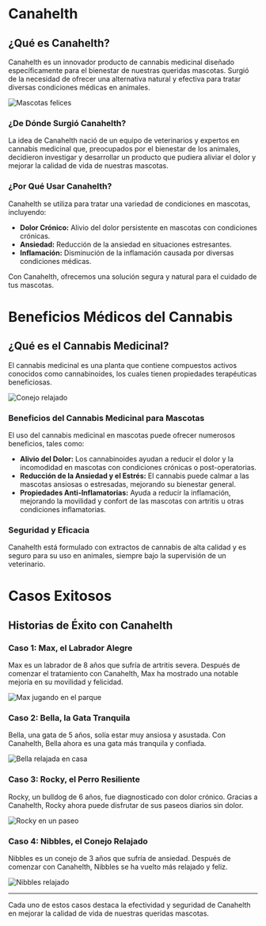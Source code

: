 # Canahelth

## ¿Qué es Canahelth?

Canahelth es un innovador producto de cannabis medicinal diseñado específicamente para el bienestar de nuestras queridas mascotas. Surgió de la necesidad de ofrecer una alternativa natural y efectiva para tratar diversas condiciones médicas en animales.

![Mascotas felices](https://www.timbrit.com.ar/blog/wp-content/uploads/2019/05/shutterstock_274178327-1170x780.jpg)

### ¿De Dónde Surgió Canahelth?

La idea de Canahelth nació de un equipo de veterinarios y expertos en cannabis medicinal que, preocupados por el bienestar de los animales, decidieron investigar y desarrollar un producto que pudiera aliviar el dolor y mejorar la calidad de vida de nuestras mascotas.

### ¿Por Qué Usar Canahelth?

Canahelth se utiliza para tratar una variedad de condiciones en mascotas, incluyendo:

- **Dolor Crónico:** Alivio del dolor persistente en mascotas con condiciones crónicas.
- **Ansiedad:** Reducción de la ansiedad en situaciones estresantes.
- **Inflamación:** Disminución de la inflamación causada por diversas condiciones médicas.

Con Canahelth, ofrecemos una solución segura y natural para el cuidado de tus mascotas.
# Beneficios Médicos del Cannabis

## ¿Qué es el Cannabis Medicinal?

El cannabis medicinal es una planta que contiene compuestos activos conocidos como cannabinoides, los cuales tienen propiedades terapéuticas beneficiosas.

![Conejo relajado](https://image-album.com/wp-content/uploads/2016/08/rabbit-1029.jpg)

### Beneficios del Cannabis Medicinal para Mascotas

El uso del cannabis medicinal en mascotas puede ofrecer numerosos beneficios, tales como:

- **Alivio del Dolor:** Los cannabinoides ayudan a reducir el dolor y la incomodidad en mascotas con condiciones crónicas o post-operatorias.
- **Reducción de la Ansiedad y el Estrés:** El cannabis puede calmar a las mascotas ansiosas o estresadas, mejorando su bienestar general.
- **Propiedades Anti-Inflamatorias:** Ayuda a reducir la inflamación, mejorando la movilidad y confort de las mascotas con artritis u otras condiciones inflamatorias.

### Seguridad y Eficacia

Canahelth está formulado con extractos de cannabis de alta calidad y es seguro para su uso en animales, siempre bajo la supervisión de un veterinario.
# Casos Exitosos

## Historias de Éxito con Canahelth

### Caso 1: Max, el Labrador Alegre

Max es un labrador de 8 años que sufría de artritis severa. Después de comenzar el tratamiento con Canahelth, Max ha mostrado una notable mejoría en su movilidad y felicidad.

![Max jugando en el parque](https://www.petmd.com/sites/default/files/happy-labrador.jpg)

### Caso 2: Bella, la Gata Tranquila

Bella, una gata de 5 años, solía estar muy ansiosa y asustada. Con Canahelth, Bella ahora es una gata más tranquila y confiada.

![Bella relajada en casa](https://www.catster.com/wp-content/uploads/2017/08/A-fluffy-cat-looking-funny-surprised-or-concerned.jpg)

### Caso 3: Rocky, el Perro Resiliente

Rocky, un bulldog de 6 años, fue diagnosticado con dolor crónico. Gracias a Canahelth, Rocky ahora puede disfrutar de sus paseos diarios sin dolor.

![Rocky en un paseo](https://www.thesprucepets.com/thmb/O_oX4n_l2T5Rvfa2A4B8RXP0ENY=/1500x0/filters:no_upscale():max_bytes(150000):strip_icc()/bulldog-breed-profile-1117991-hero-270b3f8f1f1d4b969c5d7558d5a9c85c.jpg)

### Caso 4: Nibbles, el Conejo Relajado

Nibbles es un conejo de 3 años que sufría de ansiedad. Después de comenzar con Canahelth, Nibbles se ha vuelto más relajado y feliz.

![Nibbles relajado](https://image-album.com/wp-content/uploads/2016/08/rabbit-1029.jpg)

---

Cada uno de estos casos destaca la efectividad y seguridad de Canahelth en mejorar la calidad de vida de nuestras queridas mascotas.
